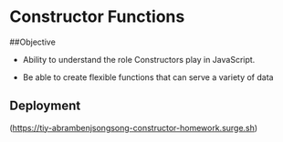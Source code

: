# Constructor Functions

##Objective

- Ability to understand the role Constructors play in JavaScript.

- Be able to create flexible functions that can serve a variety of data

## Deployment

(https://tiy-abrambenjsongsong-constructor-homework.surge.sh)
